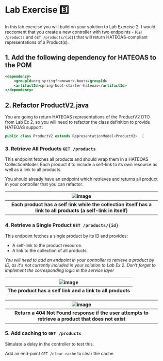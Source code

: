 
# Lab Exercise :three:


In this lab exercise you will build on your solution to Lab Exercise 2. I would reccoment that you create a new controller with two endpoints - (`GET /products` and `GET /products/{id}`) that will return HATEOAS-compliant representations of a Product(s).

## 1. Add the following dependency for HATEOAS to the POM

```xml
<dependency>
    <groupId>org.springframework.boot</groupId>
    <artifactId>spring-boot-starter-hateoas</artifactId>
</dependency>
```

## 2. Refactor ProductV2.java
You are going to return HATEOAS representations of the ProductV2 DTO from Lab Ex 2, so you will need to refactor the class definition to provide HATEOAS support:

```java
public class ProductV2 extends RepresentationModel<ProductV2>  {
```

### 3. Retrieve All Products `GET /products`

This endpoint fetches all products and should wrap them in a HATEOAS CollectionModel. Each product it to include a self-link to its own resource as well as a link to all products.    

You should already have an endpoint which retrieves and returns all product in your controller that you can refactor.


| ![image](https://github.com/user-attachments/assets/8a723456-fb8d-42a0-9120-617d56213f98) |
|:--------------------------------------------------------------------------------------:|
| **Each product has a self link while the collection itself has a link to all products (a self-link in itself)** |

 

### 4. Retrieve a Single Product `GET /products/{id}`

This endpoint fetches a single product by its ID and provides:
- A self-link to the product resource.
- A link to the collection of all products.

_You will need to add an endpoint in your controller to retrieve a product by ID, as it's not currently included in your solution to Lab Ex 2. Don't forget to implement the corresponding logic in the service layer_


| ![image](https://github.com/user-attachments/assets/b11a6690-0a54-499d-b409-341e2077d327)|
|:--------------------------------------------------------------------------------------:|
| **The product has a self link and a link to all products** |


| ![image](https://github.com/user-attachments/assets/356f2a88-84d4-4b30-b54f-6a744b62cbdf)|
|:--------------------------------------------------------------------------------------:|
| **Return a 404 Not Found response if the user attempts to retrieve a product that does not exist** |




### 5. Add caching to `GET /products` 

Simulate a delay in the controller to test this.  

Add an end-point `GET /clear-cache` to clear the cache.


